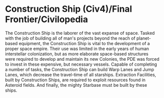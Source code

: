 # Construction Ship (Civ4)/Final Frontier/Civilopedia

The Construction Ship is the laborer of the vast expanse of space. Tasked with the job of building all of man's projects beyond the reach of planet-based equipment, the Construction Ship is vital to the development of a proper space empire. Their use was limited in the early years of human interstellar colonization, but as more elaborate space-based structures were required to develop and maintain its new Colonies, the PDE was forced to invest in these expensive, but necessary vessels. Capable of completing a number of tasks, the Construction Ship can build Warp Lanes and Jump Lanes, which decrease the travel-time of all starships. Extraction Facilities, built by Construction Ships, are required to exploit resources found in Asteroid fields. And finally, the mighty Starbase must be built by these ships.